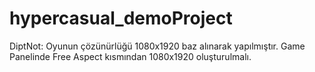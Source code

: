 # hypercasual_demoProject

DiptNot: Oyunun çözünürlüğü 1080x1920 baz alınarak yapılmıştır. Game Panelinde Free Aspect kısmından 1080x1920 oluşturulmalı.
